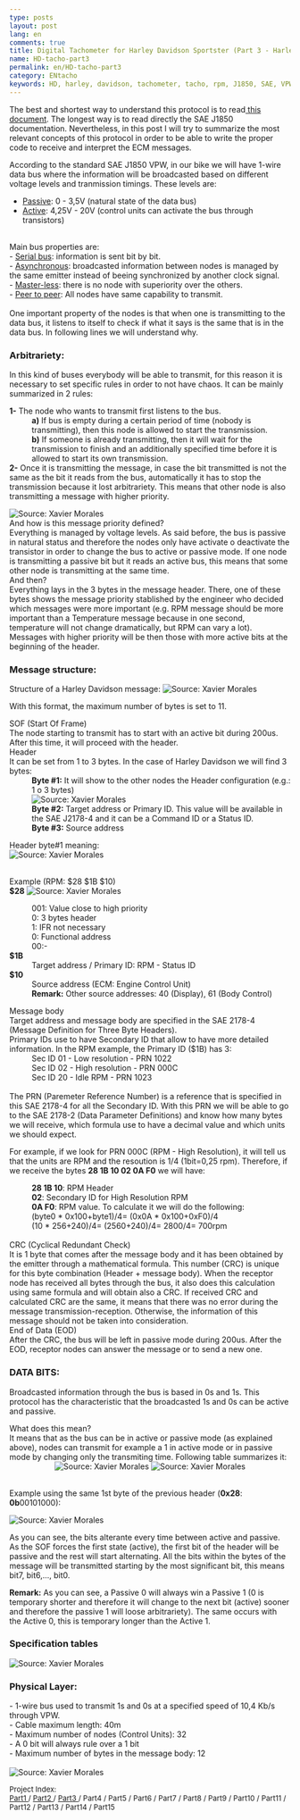 ```yaml
---
type: posts
layout: post
lang: en
comments: true
title: Digital Tachometer for Harley Davidson Sportster (Part 3 - Harley Davidson and SAE J1850 VPW)
name: HD-tacho-part3
permalink: en/HD-tacho-part3
category: ENtacho
keywords: HD, harley, davidson, tachometer, tacho, rpm, J1850, SAE, VPW, specifications
---
```


The best and shortest way to understand this protocol is to read<a href="http://download.intel.com/design/intarch/papers/j1850_wp.pdf" target="_blank"> this document</a>. The longest way is to read directly the SAE J1850 documentation. Nevertheless, in this post I will try to summarize the most relevant concepts of this protocol in order to be able to write the proper code to receive and interpret the ECM messages.<br>

According to the standard SAE J1850 VPW, in our bike we will have 1-wire data bus where the information will be broadcasted based on different voltage levels and tranmission timings. These levels are: <br>
- <u>Passive</u>: 0 - 3,5V (natural state of the data bus)<br>
- <u>Active</u>: 4,25V - 20V (control units can activate the bus through transistors)<br>
<br>
Main bus properties are:<br>
- <u>Serial bus</u>: information is sent bit by bit.<br>
- <u>Asynchronous</u>: broadcasted information between nodes is managed by the same emitter instead of beeing synchronized by another clock signal.<br>
- <u>Master-less</u>: there is no node with superiority over the others.<br>
- <u>Peer to peer</u>: All nodes have same capability to transmit.<br>
<br>
One important property of the nodes is that when one is transmitting to the data bus, it listens to itself to check if what it says is the same that is in the data bus. In following lines we will understand why.<br>
<!--more-->
<dl></dl>

### Arbitrariety:

In this kind of buses everybody will be able to transmit, for this reason it is necessary to set specific rules in order to not have chaos. It can be mainly summarized in 2 rules:<br>
<dl>
<b>1-</b> The node who wants to transmit first listens to the bus.
   <dd><b>a)</b> If bus is empty during a certain period of time (nobody is transmitting), then this node is allowed to start the transmission.<br></dd>
   <dd><b>b)</b> If someone is already transmitting, then it will wait for the transmission to finish and an additionally specified time before it is allowed to start its own transmission.<br></dd>
<b>2-</b> Once it is transmitting the message, in case the bit transmitted is not the same as the bit it reads from the bus, automatically it has to stop the transmission because it lost arbitrariety. This means that other node is also transmitting a message with higher priority.
</dl>

<img src="/images/Part3/02.PNG" alt="Source: Xavier Morales">

<dt>And how is this message priority defined?</dt>
Everything is managed by voltage levels. As said before, the bus is passive in natural status and therefore the nodes only have activate o deactivate the transistor in order to change the bus to active or passive mode. If one node is transmitting a passive bit but it reads an active bus, this means that some other node is transmitting at the same time.
<dt>And then?</dt> 
Everything lays in the 3 bytes in the message header. There, one of these bytes shows the message priority stablished by the engineer who decided which messages were more important (e.g. RPM message should be more important than a Temperature message because in one second, temperature will not change dramatically, but RPM can vary a lot).<br>
Messages with higher priority will be then those with more active bits at the beginning of the header.

### Message structure:
Structure of a Harley Davidson message:
<img src="/images/Part3/01.PNG" alt="Source: Xavier Morales">

With this format, the maximum number of bytes is set to 11.<br>

<dt>SOF (Start Of Frame)</dt>
The node starting to transmit has to start with an active bit during 200us. After this time, it will proceed with the header.

<dt>Header</dt>
It can be set from 1 to 3 bytes. In the case of Harley Davidson we will find 3 bytes:<br>
<dd><b>Byte #1:</b> It will show to the other nodes the Header configuration (e.g.: 1 o 3 bytes)<br>
<img src="/images/Part3/03.PNG" alt="Source: Xavier Morales"></dd>
<dd><b>Byte #2:</b> Target address or Primary ID. This value will be available in the SAE J2178-4 and it can be a Command ID or a Status ID.</dd>
<dd><b>Byte #3:</b> Source address</dd>

Header byte#1 meaning:<br>
<img src="/images/Part3/04.PNG" alt="Source: Xavier Morales">

<br>
Example (RPM: $28 $1B $10)<br>
<b>$28</b>
<img src="/images/Part3/05.PNG" alt="Source: Xavier Morales">

<dl>
<dd>001: Value close to high priority </dd>
<dd>0: 3 bytes header</dd>
<dd>1: IFR not necessary</dd>
<dd>0: Functional address</dd>
<dd>00:-</dd>
<b>$1B</b>
<dd> Target address / Primary ID: RPM - Status ID</dd>
<b>$10</b>
<dd> Source address (ECM: Engine Control Unit)</dd>
<dd> <b>Remark:</b> Other source addresses: 40 (Display), 61 (Body Control)</dd>
</dl>

<dt>Message body</dt>
Target address and message body are specified in the SAE 2178-4 (Message Definition for Three Byte Headers).<br>
Primary IDs use to have Secondary ID that allow to have more detailed information. In the RPM example, the Primary ID ($1B) has 3:<br>

<dd> Sec ID 01 - Low resolution - PRN 1022</dd>
<dd> Sec ID 02 - High resolution - PRN 000C</dd>
<dd> Sec ID 20 - Idle RPM - PRN 1023</dd>
<br>
The PRN (Paremeter Reference Number) is a reference that is specified in this SAE 2178-4 for all the Secondary ID. With this PRN we will be able to go to the SAE 2178-2 (Data Parameter Definitions) and know how many bytes we will receive, which formula use to have a decimal value and which units we should expect.<br>

For example, if we look for PRN 000C (RPM - High Resolution), it will tell us that the units are RPM and the resoution is 1/4 (1bit=0,25 rpm). Therefore, if we receive the bytes <b>28 1B 10 02 0A F0</b> we will have:<br>

<dd><b>28 1B 10</b>: RPM Header</dd>
<dd><b>02</b>: Secondary ID for High Resolution RPM</dd>
<dd><b>0A F0</b>: RPM value. To calculate it we will do the following:<br> 
<dd>(byte0 * 0x100+byte1)/4= (0x0A * 0x100+0xF0)/4<br></dd>
<dd>(10 * 256+240)/4= (2560+240)/4= 2800/4= 700rpm</dd>
<br>

<dt>CRC (Cyclical Redundant Check)</dt>
It is 1 byte that comes after the message body and it has been obtained by the emitter through a mathematical formula. This number (CRC) is unique for this byte combination (Header + message body). When the receptor node has received all bytes through the bus, it also does this calculation using same formula and will obtain also a CRC. If received CRC and calculated CRC are the same, it means that there was no error during the message transmission-reception. Otherwise, the information of this message should not be taken into consideration.<br>

<dt>End of Data (EOD)</dt>
After the CRC, the bus will be left in passive mode during 200us. After the EOD, receptor nodes can answer the message or to send a new one.

<h3>DATA BITS:</h3>

Broadcasted information through the bus is based in 0s and 1s. This protocol has the characteristic that the broadcasted 1s and 0s can be active and passive.<br>
<dt>What does this mean?</dt>
It means that as the bus can be in active or passive mode (as explained above), nodes can transmit for example a 1 in active mode or in passive mode by changing only the transmiting time. Following table summarizes it:<br>

<center>
<img style="display:inline" src="/images/Part3/06.PNG" alt="Source: Xavier Morales"> 
<img style="display:inline" src="/images/Part3/07.PNG" alt="Source: Xavier Morales">
</center>
<br>

Example using the same 1st byte of the previous header (<b>0x28</b>: <b>0b</b>00101000):

<img src="/images/Part3/08.PNG" alt="Source: Xavier Morales">

As you can see, the bits alterante every time between active and passive. As the SOF forces the first state (active), the first bit of the header will be passive and the rest will start alternating. All the bits within the bytes of the message will be transmitted starting by the most significant bit, this means bit7, bit6,..., bit0.<br>

<b>Remark:</b> As you can see, a Passive 0 will always win a Passive 1 (0 is temporary shorter and therefore it will change to the next bit (active) sooner and therefore the passive 1 will loose arbitrariety). The same occurs with the Active 0, this is temporary longer than the Active 1.<br>

<h3>Specification tables</h3>

<img src="/images/Part3/09.PNG" alt="Source: Xavier Morales">

<h3> Physical Layer:</h3>
- 1-wire bus used to transmit 1s and 0s at a specified speed of 10,4 Kb/s through VPW. <br>
- Cable maximum length: 40m <br>
- Maximum number of nodes (Control Units): 32 <br>
- A 0 bit will always rule over a 1 bit<br>
- Maximum number of bytes in the message body: 12 <br>
<br>

<img src="/images/Part3/10.PNG" alt="Source: Xavier Morales">


<p>
<font size="2"> 
Project Index:<br>
<a href="/en/HD-tacho-part1">Part1 </a>/
<a href="/en/HD-tacho-part2"> Part2 </a>/
<a href="/en/HD-tacho-part3"> Part3 </a>/
 Part4 /
 Part5 /
 Part6 /
 Part7 /
 Part8 /
 Part9 /
 Part10 /
 Part11 /
 Part12 /
 Part13 /
 Part14 /
 Part15
 </font>
</p>
